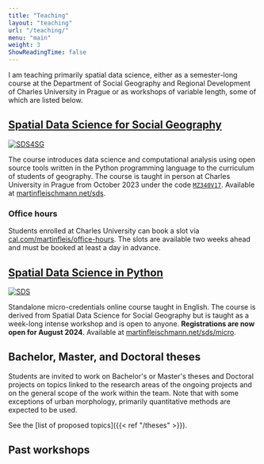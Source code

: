 ```yaml
---
title: "Teaching"
layout: "teaching"
url: "/teaching/"
menu: "main"
weight: 3
ShowReadingTime: false
---
```


I am teaching primarily spatial data science, either as a semester-long course at the Department of Social Geography and Regional Development of Charles University in Prague or as workshops of variable length, some of which are listed below.

## [Spatial Data Science for Social Geography](https://martinfleischmann.net/sds)

[![SDS4SG](https://martinfleischmann.net/sds/_assets/logo.svg#floatleft)](https://martinfleischmann.net/sds)

The course introduces data science and computational analysis using open source tools written in the Python programming language to the curriculum of students of geography. The course is taught in person at Charles University in Prague from October 2023 under the code [`MZ340V17`](https://is.cuni.cz/studium/predmety/index.php?do=predmet&kod=MZ340V17&dlpar=YToxOntzOjg6InByZWRtZXR5IjthOjE6e3M6Mzoic2tyIjtzOjQ6IjIwMjMiO319). Available at [martinfleischmann.net/sds](https://martinfleischmann.net/sds).

### Office hours

Students enrolled at Charles University can book a slot via [cal.com/martinfleis/office-hours](https://cal.com/martinfleis/office-hours). The slots are available two weeks ahead and must be booked at least a day in advance.

## [Spatial Data Science in Python](https://martinfleischmann.net/sds/micro)

[![SDS](https://martinfleischmann.net/sds/_assets/logo_micro.svg#floatleft)](https://martinfleischmann.net/sds)

Standalone micro-credentials online course taught in English. The course is derived from Spatial Data Science for Social Geography but is taught as a week-long intense workshop and is open to anyone. **Registrations are now open for August 2024**. Available at [martinfleischmann.net/sds/micro](https://martinfleischmann.net/sds/micro).

## Bachelor, Master, and Doctoral theses

Students are invited to work on Bachelor's or Master's theses and Doctoral projects on topics linked to the research areas of the ongoing projects and on the general scope of the work within the team. Note that with some exceptions of urban morphology, primarily quantitative methods are expected to be used.

See the [list of proposed topics]({{< ref "/theses" >}}).

## Past workshops
